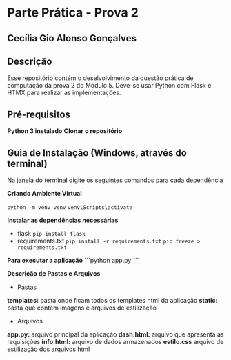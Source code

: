 # Parte Prática - Prova 2
## Cecília Gio Alonso Gonçalves

## Descrição
Esse repositório contém o deselvolvimento da questão prática de computação da prova 2 do Módulo 5. Deve-se usar Python com Flask e HTMX para realizar as implementações.

## Pré-requisitos
**Python 3 instalado**
**Clonar o repositório**

## Guia de Instalação (Windows, através do terminal)
Na janela do terminal digite os seguintes comandos para cada dependência

**Criando Ambiente Virtual**

```python -m venv venv```
```venv\Scripts\activate```

**Instalar as dependências necessárias**

- flask 
```pip install flask```
- requirements.txt
```pip install -r requirements.txt```
```pip freeze > requirements.txt```

**Para executar a aplicação**
```python app.py````

**Descricão de Pastas e Arquivos**
- Pastas

**templates:**  pasta onde ficam todos os templates html da aplicação
**static:**  pasta que contém imagens e arquivos de estilização
- Arquivos

**app.py:** arquivo principal da aplicação
**dash.html:** arquivo que apresenta as requisições
**info.html:** arquivo de dados armazenados
**estilo.css** arquivo de estilização dos arquivos html
